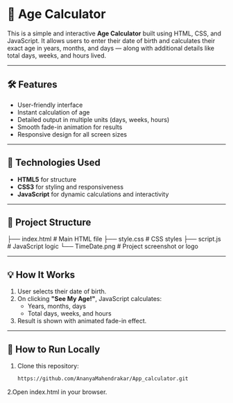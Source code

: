 # 🎉 Age Calculator

This is a simple and interactive **Age Calculator** built using HTML, CSS, and JavaScript. It allows users to enter their date of birth and calculates their exact age in years, months, and days — along with additional details like total days, weeks, and hours lived.

---

## 🛠️ Features

- User-friendly interface  
- Instant calculation of age  
- Detailed output in multiple units (days, weeks, hours)  
- Smooth fade-in animation for results  
- Responsive design for all screen sizes

---

## 🧩 Technologies Used

- **HTML5** for structure  
- **CSS3** for styling and responsiveness  
- **JavaScript** for dynamic calculations and interactivity

---

## 📂 Project Structure

├── index.html # Main HTML file
├── style.css # CSS styles
├── script.js # JavaScript logic
└── TimeDate.png # Project screenshot or logo


---

## 💡 How It Works

1. User selects their date of birth.  
2. On clicking **"See My Age!"**, JavaScript calculates:  
   - Years, months, days  
   - Total days, weeks, and hours  
3. Result is shown with animated fade-in effect.

---

## 📌 How to Run Locally

1. Clone this repository:
   ```bash
   https://github.com/AnanyaMahendrakar/App_calculator.git

2.Open index.html in your browser.   
